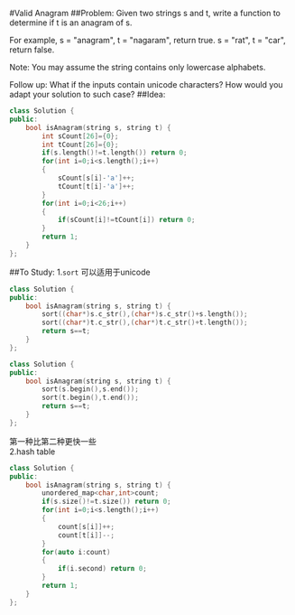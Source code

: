 #Valid Anagram
##Problem:
Given two strings s and t, write a function to determine if t is an anagram of s.

For example,
s = "anagram", t = "nagaram", return true.
s = "rat", t = "car", return false.

Note:
You may assume the string contains only lowercase alphabets.

Follow up:
What if the inputs contain unicode characters? How would you adapt your solution to such case?
##Idea:
```cpp
class Solution {
public:
    bool isAnagram(string s, string t) {
        int sCount[26]={0};
        int tCount[26]={0};
        if(s.length()!=t.length()) return 0;
        for(int i=0;i<s.length();i++)
        {
            sCount[s[i]-'a']++;
            tCount[t[i]-'a']++;
        }
        for(int i=0;i<26;i++)
        {
            if(sCount[i]!=tCount[i]) return 0;
        }
        return 1;
    }
};
```
##To Study:
1.`sort`  可以适用于unicode
```cpp
class Solution {
public:
    bool isAnagram(string s, string t) {
        sort((char*)s.c_str(),(char*)s.c_str()+s.length());
        sort((char*)t.c_str(),(char*)t.c_str()+t.length());     
        return s==t;
    }
};
```
```cpp
class Solution {
public:
    bool isAnagram(string s, string t) {
        sort(s.begin(),s.end());
        sort(t.begin(),t.end());     
        return s==t;
    }
};
```  
第一种比第二种更快一些  
2.hash table
```cpp
class Solution {
public:
    bool isAnagram(string s, string t) {
        unordered_map<char,int>count;
        if(s.size()!=t.size()) return 0;
        for(int i=0;i<s.length();i++)
        {
            count[s[i]]++;
            count[t[i]]--;
        }
        for(auto i:count)
        {
            if(i.second) return 0;
        }
        return 1;
    }
};
```